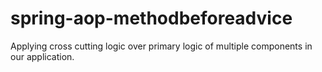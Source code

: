 # spring-aop-methodbeforeadvice
Applying cross cutting logic over primary logic of multiple components in our application.
